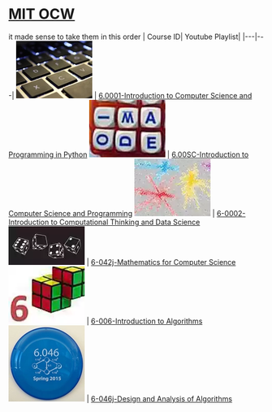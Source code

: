 # [MIT OCW](https://ocw.mit.edu/index.htm)
it made sense to take them in this order
| Course ID| Youtube Playlist|
|---|---|
![6-0001](6-0001.webp) | [6.0001-Introduction to Computer Science and Programming in Python](https://www.youtube.com/playlist?list=PLUl4u3cNGP63WbdFxL8giv4yhgdMGaZNA)
![6-00SC](6-00SC.webp) | [6.00SC-Introduction to Computer Science and Programming](https://youtube.com/playlist?list=PLB2BE3D6CA77BB8F7)
![6-0002](6-0002.webp) | [6-0002-Introduction to Computational Thinking and Data Science](https://www.youtube.com/playlist?list=PLUl4u3cNGP619EG1wp0kT-7rDE_Az5TNd)
![6-042j](6-042j.webp) | [6-042j-Mathematics for Computer Science](https://youtube.com/playlist?list=PLB7540DEDD482705B)
![6-006](6-006.webp) | [6-006-Introduction to Algorithms](https://www.youtube.com/playlist?list=PLUl4u3cNGP61Oq3tWYp6V_F-5jb5L2iHb)
![6-046j](6-046j.webp) | [6-046j-Design and Analysis of Algorithms](https://www.youtube.com/playlist?list=PLUl4u3cNGP6317WaSNfmCvGym2ucw3oGp)